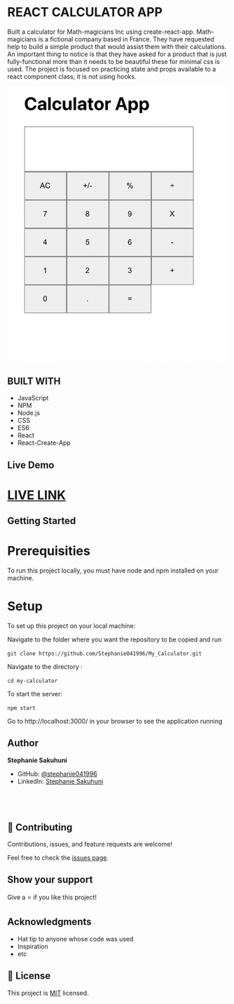 
# REACT CALCULATOR APP
Built a calculator for Math-magicians Inc using create-react-app.
Math-magicians is a fictional company based in France. They have requested help to build a simple product that would assist them with their calculations. An important thing to notice is that they have asked for a product that is just fully-functional more than it needs to be beautiful these for minimal css is used. The project is focused on practicing state and props available to a react component class, it is not using hooks.

![screenshot](./app_screenshot.png)

## BUILT WITH
- JavaScript
- NPM
- Node.js
- CSS
- ES6
- React
- React-Create-App

## Live Demo
# [LIVE LINK](https://vast-meadow-84545.herokuapp.com)

## Getting Started
# Prerequisities

To run this project locally, you must have node and npm installed on your machine.

# Setup
To set up this project on your local machine:

Navigate to the folder where you want the repository to be copied and run 

`git clone https://github.com/Stephanie041996/My_Calculator.git`

Navigate to the directory :

`cd my-calculator`

To start the server: 

`npm start`

Go to http://localhost:3000/ in your browser to see the application running


## Author
**Stephanie Sakuhuni**

- GitHub: [@stephanie041996](https://github.com/Stephanie041996)
- LinkedIn: [Stephanie Sakuhuni](www.linkedin.com/in/stephanie-michelle-sakuhuni) 

​
- 
## 🤝 Contributing

Contributions, issues, and feature requests are welcome!

Feel free to check the [issues page](../../issues/).

## Show your support

Give a ⭐️ if you like this project!

## Acknowledgments

- Hat tip to anyone whose code was used
- Inspiration
- etc

## 📝 License

This project is [MIT](./MIT.md) licensed.